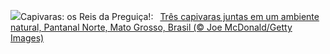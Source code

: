 ![](https://www.bing.com/th?id=OHR.CapybaraAnimals_PT-BR8447005042_UHD.jpg&w=1000)Capivaras: os Reis da Preguiça!:&nbsp;&ensp;[Três capivaras juntas em um ambiente natural, Pantanal Norte, Mato Grosso, Brasil (© Joe McDonald/Getty Images)](https://www.bing.com/th?id=OHR.CapybaraAnimals_PT-BR8447005042_UHD.jpg)
<br><br/>
